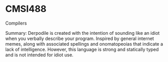 CMSI488
=======

Compilers

Summary: Derpodile is created with the intention of sounding like an idiot when you verbally describe your program. Inspired by general internet memes, along with associated spellings and onomatopeoias that indicate a lack of intelligence. However, this language is strong and statically typed and is not intended for idiot use.

